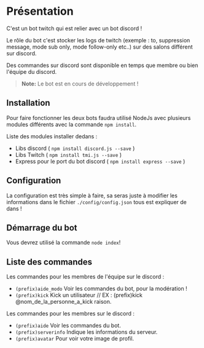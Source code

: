 # Présentation 

C'est un bot twitch qui est relier avec un bot discord !

Le rôle du bot c'est stocker les logs de twitch (exemple : to, suppression message, mode sub only, mode follow-only etc..)  sur des salons différent sur discord.

Des commandes sur discord sont disponible en temps que membre ou bien l'équipe du discord.
> **Note:** Le bot est en cours de développement !

## Installation
Pour faire fonctionner les deux bots faudra utilisé NodeJs avec plusieurs modules différents avec la commande `npm install`.

Liste des modules installer dedans  :
- Libs discord ( `npm install discord.js --save` )
- Libs Twitch (  `npm install tmi.js --save` )
- Express pour le port du bot discord ( `npm install express --save` )

## Configuration

La configuration est très simple à faire, sa seras juste à modifier les informations dans le fichier `./config/config.json` tous est expliquer de dans  !

## Démarrage du bot 

Vous devrez utilisé la commande `node index`!


## Liste  des commandes 

Les commandes pour les membres de l'équipe sur  le discord :

- `(prefix)aide_modo` Voir les commandes du bot, pour la modération !
- `(prefix)kick` Kick un utilisateur // EX : (prefix)kick @nom_de_la_personne_a_kick raison.

Les commandes pour les membres sur le discord :

- `(prefix)aide` Voir les commandes du bot.
- `(prefix)serverinfo` Indique les informations du serveur.
- `(prefix)avatar` Pour voir votre image de profil.

